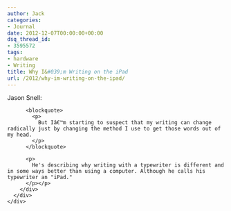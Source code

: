 ```yaml
---
author: Jack
categories:
- Journal
date: 2012-12-07T00:00:00+00:00
dsq_thread_id:
- 3595572
tags:
- hardware
- Writing
title: Why I&#039;m Writing on the iPad
url: /2012/why-im-writing-on-the-ipad/
---
```


<div>
  <div>
    <div>
      <div>
        <div>
          <p>
            Jason Snell:
          </p>
          
          <blockquote>
            <p>
              But Iâ€™m starting to suspect that my writing can change radically just by changing the method I use to get those words out of my head.
            </p>
          </blockquote>
          
          <p>
            He's describing why writing with a typewriter is different and in some ways better than using a computer. Although he calls his typewriter an "iPad."
          </p></p>
        </div>
      </div>
    </div>
  </div>
  
  <div>
    <div>
    </div>
  </div>
</div>